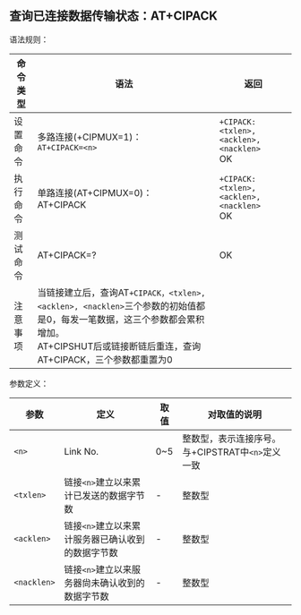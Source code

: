 ## 查询已连接数据传输状态：AT+CIPACK

语法规则：

| 命令类型 | 语法                                                         | 返回                                           |
| -------- | ------------------------------------------------------------ | ---------------------------------------------- |
| 设置命令 | 多路连接(+CIPMUX=1)： <br>`AT+CIPACK=<n>`                    | `+CIPACK: <txlen>, <acklen>, <nacklen>`<br> OK |
| 执行命令 | 单路连接(AT+CIPMUX=0)： <br>AT+CIPACK                        | `+CIPACK: <txlen>, <acklen>, <nacklen>` <br>OK |
| 测试命令 | AT+CIPACK=?                                                  | OK                                             |
| 注意事项 | 当链接建立后，查询AT`+CIPACK，<txlen>, <acklen>, <nacklen>`三个参数的初始值都是0，每发一笔数据，这三个参数都会累积增加。<br>AT+CIPSHUT后或链接断链后重连，查询AT+CIPACK，三个参数都重置为0 |                                                |

 

参数定义：

| 参数        | 定义                                              | 取值 | 对取值的说明                                     |
| ----------- | ------------------------------------------------- | ---- | ------------------------------------------------ |
| `<n>`       | Link No.                                          | 0~5  | 整数型，表示连接序号。与+CIPSTRAT中`<n>`定义一致 |
| `<txlen>`   | 链接`<n>`建立以来累计已发送的数据字节数           | -    | 整数型                                           |
| `<acklen>`  | 链接`<n>`建立以来累计服务器已确认收到的数据字节数 | -    | 整数型                                           |
| `<nacklen>` | 链接`<n>`建立以来服务器尙未确认收到的数据字节数   | -    | 整数型                                           |
